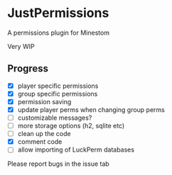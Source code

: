# JustPermissions
A permissions plugin for Minestom

Very WIP

## Progress
- [x] player specific permissions
- [x] group specific permissions
- [x] permission saving
- [x] update player perms when changing group perms
- [ ] customizable messages?
- [ ] more storage options (h2, sqlite etc)
- [ ] clean up the code
- [x] comment code
- [ ] allow importing of LuckPerm databases

Please report bugs in the issue tab